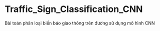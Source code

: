 # Traffic_Sign_Classification_CNN
Bài toán phân loại biển báo giao thông trên đường sử dụng mô hình CNN
